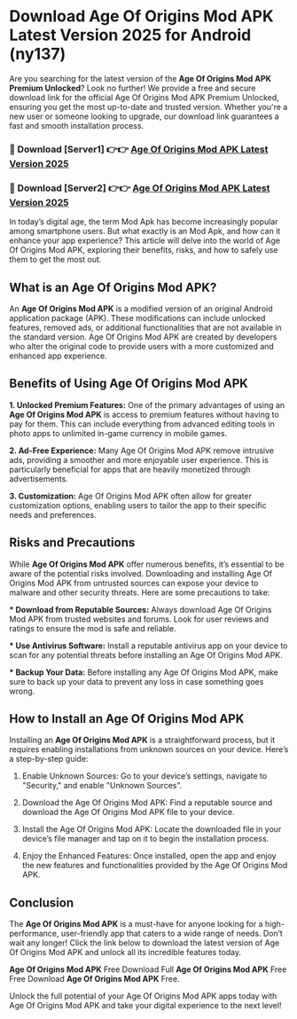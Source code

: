 # Download Age Of Origins Mod APK Latest Version 2025 for Android (ny137)

Are you searching for the latest version of the <strong>Age Of Origins Mod APK Premium Unlocked</strong>? Look no further! We provide a free and secure download link for the official Age Of Origins Mod APK Premium Unlocked, ensuring you get the most up-to-date and trusted version. Whether you're a new user or someone looking to upgrade, our download link guarantees a fast and smooth installation process.


<h3>🔴 Download [Server1] 👉👉 <a href="https://appsnew.pages.dev?q=Age+Of+Origins+Mod+APK&ref=2RT5">Age Of Origins Mod APK Latest Version 2025</a></h3>

<h3>🔴 Download [Server2] 👉👉 <a href="https://appsnew.pages.dev?q=Age+Of+Origins+Mod+APK&ref=2RT5">Age Of Origins Mod APK Latest Version 2025</a></h3>


In today’s digital age, the term Mod Apk has become increasingly popular among smartphone users. But what exactly is an Mod Apk, and how can it enhance your app experience? This article will delve into the world of Age Of Origins Mod APK, exploring their benefits, risks, and how to safely use them to get the most out.


<h2>What is an Age Of Origins Mod APK?</h2>

An <strong>Age Of Origins Mod APK</strong> is a modified version of an original Android application package (APK). These modifications can include unlocked features, removed ads, or additional functionalities that are not available in the standard version. Age Of Origins Mod APK are created by developers who alter the original code to provide users with a more customized and enhanced app experience.


<h2>Benefits of Using Age Of Origins Mod APK</h2>

<strong> 1. Unlocked Premium Features:</strong> One of the primary advantages of using an <strong>Age Of Origins Mod APK</strong> is access to premium features without having to pay for them. This can include everything from advanced editing tools in photo apps to unlimited in-game currency in mobile games.

<strong> 2. Ad-Free Experience:</strong> Many Age Of Origins Mod APK remove intrusive ads, providing a smoother and more enjoyable user experience. This is particularly beneficial for apps that are heavily monetized through advertisements.

<strong> 3. Customization:</strong> Age Of Origins Mod APK often allow for greater customization options, enabling users to tailor the app to their specific needs and preferences.


<h2>Risks and Precautions</h2>

While <strong>Age Of Origins Mod APK</strong> offer numerous benefits, it’s essential to be aware of the potential risks involved. Downloading and installing Age Of Origins Mod APK from untrusted sources can expose your device to malware and other security threats. Here are some precautions to take:

<strong> * Download from Reputable Sources:</strong> Always download Age Of Origins Mod APK from trusted websites and forums. Look for user reviews and ratings to ensure the mod is safe and reliable.

<strong> * Use Antivirus Software:</strong> Install a reputable antivirus app on your device to scan for any potential threats before installing an Age Of Origins Mod APK.

<strong> * Backup Your Data:</strong> Before installing any Age Of Origins Mod APK, make sure to back up your data to prevent any loss in case something goes wrong.


<h2>How to Install an Age Of Origins Mod APK</h2>

Installing an <strong>Age Of Origins Mod APK</strong> is a straightforward process, but it requires enabling installations from unknown sources on your device. Here’s a step-by-step guide:

 1. Enable Unknown Sources: Go to your device’s settings, navigate to "Security," and enable "Unknown Sources".

 2. Download the Age Of Origins Mod APK: Find a reputable source and download the Age Of Origins Mod APK file to your device.

 3. Install the Age Of Origins Mod APK: Locate the downloaded file in your device’s file manager and tap on it to begin the installation process.

 4. Enjoy the Enhanced Features: Once installed, open the app and enjoy the new features and functionalities provided by the Age Of Origins Mod APK.


<h2><strong>Conclusion</strong></h2>

The <strong>Age Of Origins Mod APK</strong> is a must-have for anyone looking for a high-performance, user-friendly app that caters to a wide range of needs. Don’t wait any longer! Click the link below to download the latest version of Age Of Origins Mod APK and unlock all its incredible features today.

<strong>Age Of Origins Mod APK</strong> Free Download Full <strong>Age Of Origins Mod APK</strong> Free Free Download <strong>Age Of Origins Mod APK</strong> Free.

Unlock the full potential of your Age Of Origins Mod APK apps today with Age Of Origins Mod APK and take your digital experience to the next level!